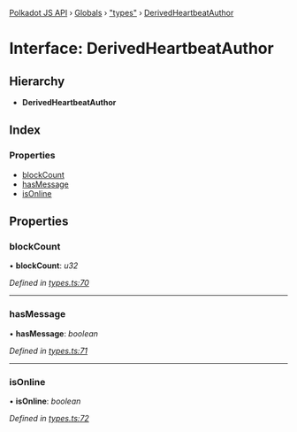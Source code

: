 [Polkadot JS API](../README.md) › [Globals](../globals.md) › ["types"](../modules/_types_.md) › [DerivedHeartbeatAuthor](_types_.derivedheartbeatauthor.md)

# Interface: DerivedHeartbeatAuthor

## Hierarchy

* **DerivedHeartbeatAuthor**

## Index

### Properties

* [blockCount](_types_.derivedheartbeatauthor.md#blockcount)
* [hasMessage](_types_.derivedheartbeatauthor.md#hasmessage)
* [isOnline](_types_.derivedheartbeatauthor.md#isonline)

## Properties

###  blockCount

• **blockCount**: *u32*

*Defined in [types.ts:70](https://github.com/polkadot-js/api/blob/c44cb1858e/packages/api-derive/src/types.ts#L70)*

___

###  hasMessage

• **hasMessage**: *boolean*

*Defined in [types.ts:71](https://github.com/polkadot-js/api/blob/c44cb1858e/packages/api-derive/src/types.ts#L71)*

___

###  isOnline

• **isOnline**: *boolean*

*Defined in [types.ts:72](https://github.com/polkadot-js/api/blob/c44cb1858e/packages/api-derive/src/types.ts#L72)*
